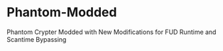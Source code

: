 # Phantom-Modded
Phantom Crypter Modded with New Modifications for FUD Runtime and Scantime Bypassing
